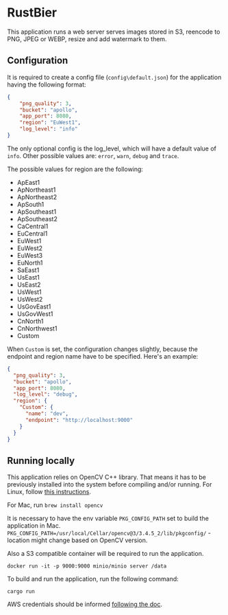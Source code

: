 # RustBier

This application runs a web server serves images stored in S3, reencode to PNG, JPEG or WEBP, resize and add watermark to them.

## Configuration

It is required to create a config file (`config\default.json`) for the application having the following format:

```json
{
    "png_quality": 3,
    "bucket": "apollo",
    "app_port": 8080,
    "region": "EuWest1",
    "log_level": "info"
}
```

The only optional config is the log_level, which will have a default value of `info`. Other possible values are: `error`, `warn`, `debug` and `trace`.

The possible values for region are the following:
* ApEast1
* ApNortheast1
* ApNortheast2
* ApSouth1
* ApSoutheast1
* ApSoutheast2
* CaCentral1
* EuCentral1
* EuWest1
* EuWest2
* EuWest3
* EuNorth1
* SaEast1
* UsEast1
* UsEast2
* UsWest1
* UsWest2
* UsGovEast1
* UsGovWest1
* CnNorth1
* CnNorthwest1
* Custom

When `Custom` is set, the configuration changes slightly, because the endpoint and region name have to be specified. Here's an example: 

```json
{
  "png_quality": 3,
  "bucket": "apollo",
  "app_port": 8080,
  "log_level": "debug",
  "region": {
    "Custom": {
      "name": "dev",
      "endpoint": "http://localhost:9000"
    }
  }
}
```

## Running locally

This application relies on OpenCV C++ library. That means it has to be previously installed into the system before compiling and/or running.
For Linux, follow [this instructions](https://docs.opencv.org/master/d7/d9f/tutorial_linux_install.html).

For Mac, run `brew install opencv`

It is necessary to have the env variable `PKG_CONFIG_PATH` set to build the application in Mac. `PKG_CONFIG_PATH=/usr/local/Cellar/opencv@3/3.4.5_2/lib/pkgconfig/` - location might change based on OpenCV version.

Also a S3 compatible container will be required to run the application.

```docker run -it -p 9000:9000 minio/minio server /data```

To build and run the application, run the following command:

``` cargo run ```

AWS credentials should be informed [following the doc](https://github.com/rusoto/rusoto/blob/master/AWS-CREDENTIALS.md).

